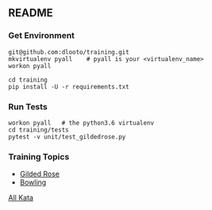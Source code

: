 ## README

### Get Environment
```
git@github.com:dlooto/training.git
mkvirtualenv pyall    # pyall is your <virtualenv_name>
workon pyall

cd training
pip install -U -r requirements.txt
```

### Run Tests
```
workon pyall   # the python3.6 virtualenv
cd training/tests
pytest -v unit/test_gildedrose.py 

```

### Training Topics 
* [Gilded Rose](docs/gildedrose.md)
* [Bowling](docs/bowling.md)


[All Kata](http://codingdojo.org/kata/)
